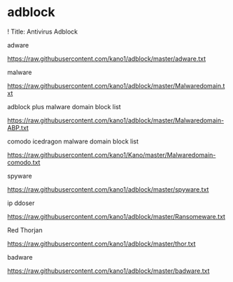 # adblock
! Title: Antivirus Adblock 

adware

https://raw.githubusercontent.com/kano1/adblock/master/adware.txt

malware

https://raw.githubusercontent.com/kano1/adblock/master/Malwaredomain.txt

adblock plus malware domain block list

https://raw.githubusercontent.com/kano1/adblock/master/Malwaredomain-ABP.txt

comodo icedragon malware domain block list

https://raw.githubusercontent.com/kano1/Kano/master/Malwaredomain-comodo.txt

spyware

https://raw.githubusercontent.com/kano1/adblock/master/spyware.txt

ip ddoser

https://raw.githubusercontent.com/kano1/adblock/master/Ransomeware.txt

Red Thorjan

https://raw.githubusercontent.com/kano1/adblock/master/thor.txt

badware

https://raw.githubusercontent.com/kano1/adblock/master/badware.txt

